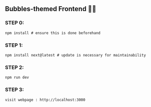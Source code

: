 ## Bubbles-themed Frontend 🫧📱
### STEP 0:
    npm install # ensure this is done beforehand

### STEP 1:
    npm install next@latest # update is necessary for maintainability

### STEP 2:
    npm run dev

### STEP 3:
    visit webpage : http://localhost:3000




